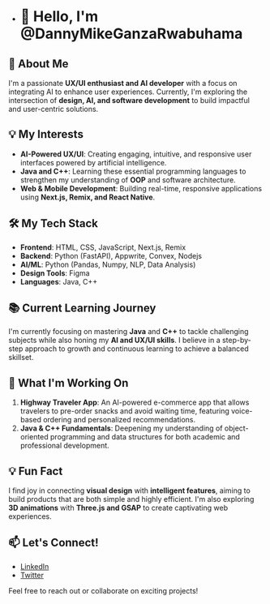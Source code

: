 - # 👋 Hello, I'm @DannyMikeGanzaRwabuhama

## 🚀 About Me
I'm a passionate **UX/UI enthusiast and AI developer** with a focus on integrating AI to enhance user experiences. Currently, I'm exploring the intersection of **design, AI, and software development** to build impactful and user-centric solutions.

## 💡 My Interests
- **AI-Powered UX/UI**: Creating engaging, intuitive, and responsive user interfaces powered by artificial intelligence.
- **Java and C++**: Learning these essential programming languages to strengthen my understanding of **OOP** and software architecture.
- **Web & Mobile Development**: Building real-time, responsive applications using **Next.js, Remix, and React Native**.

## 🛠️ My Tech Stack
- **Frontend**: HTML, CSS, JavaScript, Next.js, Remix
- **Backend**: Python (FastAPI), Appwrite, Convex, Nodejs
- **AI/ML**: Python (Pandas, Numpy, NLP, Data Analysis)
- **Design Tools**: Figma
- **Languages**: Java, C++

## 📚 Current Learning Journey
I'm currently focusing on mastering **Java** and **C++** to tackle challenging subjects while also honing my **AI and UX/UI skills**. I believe in a step-by-step approach to growth and continuous learning to achieve a balanced skillset.

## 🌱 What I'm Working On
1. **Highway Traveler App**: An AI-powered e-commerce app that allows travelers to pre-order snacks and avoid waiting time, featuring voice-based ordering and personalized recommendations.
2. **Java & C++ Fundamentals**: Deepening my understanding of object-oriented programming and data structures for both academic and professional development.

## 💡 Fun Fact
I find joy in connecting **visual design** with **intelligent features**, aiming to build products that are both simple and highly efficient. I'm also exploring **3D animations** with **Three.js and GSAP** to create captivating web experiences.

## 📫 Let's Connect!
- [LinkedIn](https://www.linkedin.com/in/ganza-rwabuhama-danny-mike/)
- [Twitter](https://x.com/ganza_mike)

Feel free to reach out or collaborate on exciting projects!


<!---
DannyMikeGanzaRwabuhama/DannyMikeGanzaRwabuhama is a ✨ special ✨ repository because its `README.md` (this file) appears on your GitHub profile.
You can click the Preview link to take a look at your changes.
--->
